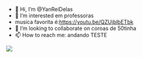 - 👋 Hi, I’m @YanReiDelas
- 👀 I’m interested em professoras
- musica favorita é:https://youtu.be/QZUjblbETbk
- 💞️ I’m looking to collaborate on coroas de 50tinha
- 📫 How to reach me: andando
TESTE

![](https://quatrorodas.abril.com.br/wp-content/uploads/2022/07/09_steiger_FLP8994.jpg?quality=70&strip=info)

<!---
YanReiDelas/YanReiDelas is a ✨ special ✨ repository because its `README.md` (this file) appears on your GitHub profile.
You can click the Preview link to take a look at your changes.
--->
